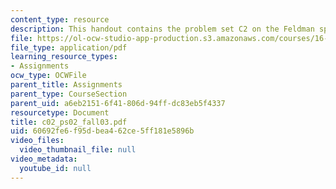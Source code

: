 ```yaml
---
content_type: resource
description: This handout contains the problem set C2 on the Feldman spider package.
file: https://ol-ocw-studio-app-production.s3.amazonaws.com/courses/16-01-unified-engineering-i-ii-iii-iv-fall-2005-spring-2006/60692fe6f95dbea462ce5ff181e5896b_c02_ps02_fall03.pdf
file_type: application/pdf
learning_resource_types:
- Assignments
ocw_type: OCWFile
parent_title: Assignments
parent_type: CourseSection
parent_uid: a6eb2151-6f41-806d-94ff-dc83eb5f4337
resourcetype: Document
title: c02_ps02_fall03.pdf
uid: 60692fe6-f95d-bea4-62ce-5ff181e5896b
video_files:
  video_thumbnail_file: null
video_metadata:
  youtube_id: null
---
```

